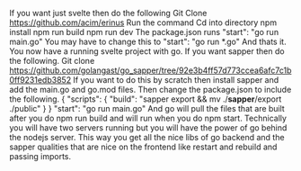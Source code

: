 If you want just svelte then do the following
Git Clone https://github.com/acim/erinus
Run the command 
Cd into directory
npm install
npm run build
npm run dev
The package.json runs "start": "go run main.go"
You may have to change this to "start": "go run *.go"
And thats it. You now have a running svelte project with go.
If you want sapper then do the following.
Git clone https://github.com/golangast/go_sapper/tree/92e3b4ff57d773ccea6afc7c1b0ff9231edb3852
If you want to do this by scratch then install sapper and add the main.go and go.mod files.
Then change the package.json to include the following.
{ "scripts": { "build": "sapper export && mv ./__sapper__/export ./public" } }
"start": "go run main.go"
And go will pull the files that are built after you do npm run build and will run when you do npm start.
Technically you will have two servers running but you will have the power of go behind the nodejs server.
This way you get all the nice libs of go backend and the sapper qualities that are nice on the frontend like restart and rebuild and passing imports.
